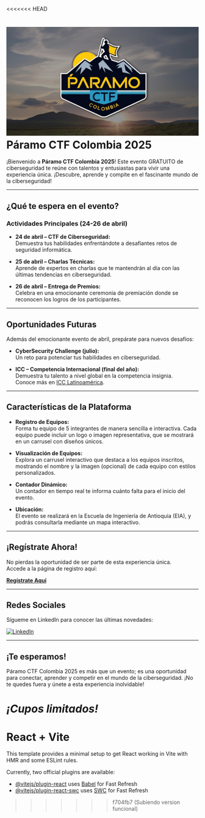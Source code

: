 <<<<<<< HEAD
# ![Páramo CTF Logo](./src/assets/Logo_Paramo_CTF.png) Páramo CTF Colombia 2025

¡Bienvenido a **Páramo CTF Colombia 2025**! Este evento GRATUITO de ciberseguridad te reúne con talentos y entusiastas para vivir una experiencia única. ¡Descubre, aprende y compite en el fascinante mundo de la ciberseguridad!

---

## ¿Qué te espera en el evento?

### Actividades Principales (24-26 de abril)
- **24 de abril – CTF de Ciberseguridad:**  
  Demuestra tus habilidades enfrentándote a desafiantes retos de seguridad informática.
  
- **25 de abril – Charlas Técnicas:**  
  Aprende de expertos en charlas que te mantendrán al día con las últimas tendencias en ciberseguridad.
  
- **26 de abril – Entrega de Premios:**  
  Celebra en una emocionante ceremonia de premiación donde se reconocen los logros de los participantes.

---

## Oportunidades Futuras

Además del emocionante evento de abril, prepárate para nuevos desafíos:

- **CyberSecurity Challenge (julio):**  
  Un reto para potenciar tus habilidades en ciberseguridad.
  
- **ICC – Competencia Internacional (final del año):**  
  Demuestra tu talento a nivel global en la competencia insignia.  
  Conoce más en [ICC Latinoamérica](https://icclatinoamerica.org/).

---

## Características de la Plataforma

- **Registro de Equipos:**  
  Forma tu equipo de 5 integrantes de manera sencilla e interactiva. Cada equipo puede incluir un logo o imagen representativa, que se mostrará en un carrusel con diseños únicos.

- **Visualización de Equipos:**  
  Explora un carrusel interactivo que destaca a los equipos inscritos, mostrando el nombre y la imagen (opcional) de cada equipo con estilos personalizados.

- **Contador Dinámico:**  
  Un contador en tiempo real te informa cuánto falta para el inicio del evento.

- **Ubicación:**  
  El evento se realizará en la Escuela de Ingeniería de Antioquia (EIA), y podrás consultarla mediante un mapa interactivo.

---

## ¡Regístrate Ahora!

No pierdas la oportunidad de ser parte de esta experiencia única.  
Accede a la página de registro aquí:

[**Regístrate Aquí**](https://dr7-zombie.github.io/CTF_PARAMO_COLOMBIA_2025/#/registro)

---

## Redes Sociales

Sígueme en LinkedIn para conocer las últimas novedades:

[![LinkedIn](https://img.shields.io/badge/LinkedIn-0077B5?style=for-the-badge&logo=linkedin&logoColor=white)](https://www.linkedin.com/in/dennis-patrick-j-a3362620b)

---

## ¡Te esperamos!

Páramo CTF Colombia 2025 es más que un evento; es una oportunidad para conectar, aprender y competir en el mundo de la ciberseguridad. ¡No te quedes fuera y únete a esta experiencia inolvidable!

*¡Cupos limitados!*
=======
# React + Vite

This template provides a minimal setup to get React working in Vite with HMR and some ESLint rules.

Currently, two official plugins are available:

- [@vitejs/plugin-react](https://github.com/vitejs/vite-plugin-react/blob/main/packages/plugin-react/README.md) uses [Babel](https://babeljs.io/) for Fast Refresh
- [@vitejs/plugin-react-swc](https://github.com/vitejs/vite-plugin-react-swc) uses [SWC](https://swc.rs/) for Fast Refresh
>>>>>>> f704fb7 (Subiendo version funcional)
